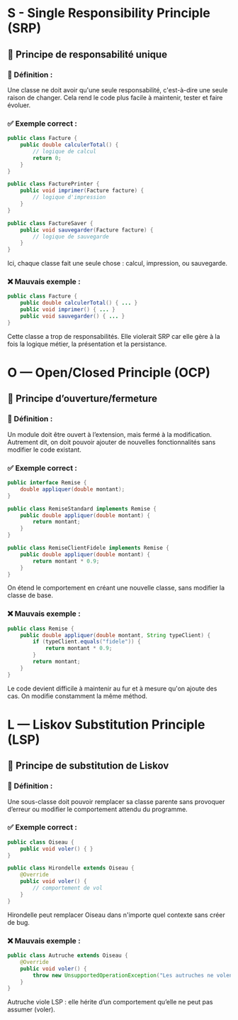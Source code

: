 # S - Single Responsibility Principle (SRP)

## 🧩 Principe de responsabilité unique

### 📖 Définition :

Une classe ne doit avoir qu'une seule responsabilité, c'est-à-dire une seule raison de changer. Cela rend le code plus facile à maintenir, tester et faire évoluer.

### ✅ Exemple correct :

```java
public class Facture {
    public double calculerTotal() {
        // logique de calcul
        return 0;
    }
}

public class FacturePrinter {
    public void imprimer(Facture facture) {
        // logique d'impression
    }
}

public class FactureSaver {
    public void sauvegarder(Facture facture) {
        // logique de sauvegarde
    }
}
```

Ici, chaque classe fait une seule chose : calcul, impression, ou sauvegarde.

### ❌ Mauvais exemple :

```java
public class Facture {
    public double calculerTotal() { ... }
    public void imprimer() { ... }
    public void sauvegarder() { ... }
}
```

Cette classe a trop de responsabilités. Elle violerait SRP car elle gère à la fois la logique métier, la présentation et la persistance.

# O — Open/Closed Principle (OCP)

## 🧩 Principe d’ouverture/fermeture

### 📖 Définition :

Un module doit être ouvert à l’extension, mais fermé à la modification.
Autrement dit, on doit pouvoir ajouter de nouvelles fonctionnalités sans modifier le code existant.

### ✅ Exemple correct :

```java
public interface Remise {
    double appliquer(double montant);
}

public class RemiseStandard implements Remise {
    public double appliquer(double montant) {
        return montant;
    }
}

public class RemiseClientFidele implements Remise {
    public double appliquer(double montant) {
        return montant * 0.9;
    }
}
```

On étend le comportement en créant une nouvelle classe, sans modifier la classe de base.

### ❌ Mauvais exemple :

```java
public class Remise {
    public double appliquer(double montant, String typeClient) {
        if (typeClient.equals("fidele")) {
            return montant * 0.9;
        }
        return montant;
    }
}
```

Le code devient difficile à maintenir au fur et à mesure qu'on ajoute des cas. On modifie constamment la même méthod.

# L — Liskov Substitution Principle (LSP)

## 🧩 Principe de substitution de Liskov

### 📖 Définition :

Une sous-classe doit pouvoir remplacer sa classe parente sans provoquer d’erreur ou modifier le comportement attendu du programme.

### ✅ Exemple correct :

```java
public class Oiseau {
    public void voler() { }
}

public class Hirondelle extends Oiseau {
    @Override
    public void voler() {
        // comportement de vol
    }
}
```

Hirondelle peut remplacer Oiseau dans n'importe quel contexte sans créer de bug.

### ❌ Mauvais exemple :

```java
public class Autruche extends Oiseau {
    @Override
    public void voler() {
        throw new UnsupportedOperationException("Les autruches ne volent pas !");
    }
}
```

Autruche viole LSP : elle hérite d’un comportement qu’elle ne peut pas assumer (voler).
